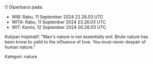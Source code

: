 ⏰ Diperbarui pada:
- WIB: Rabu, 11 September 2024 22.26.03 UTC
- WITA: Rabu, 11 September 2024 23.26.03 UTC
- WIT: Kamis, 12 September 2024 00.26.03 UTC

Kutipan Inspiratif:
"Man's nature is not essentially evil. Brute nature has been know to yield to the influence of love. You must never despair of human nature."


Kategori: nature

